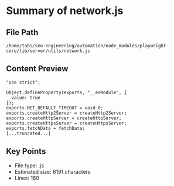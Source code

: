 # Summary of network.js
  
## File Path
`/home/tabs/seo-engineering/automation/node_modules/playwright-core/lib/server/utils/network.js`

## Content Preview
```
"use strict";

Object.defineProperty(exports, "__esModule", {
  value: true
});
exports.NET_DEFAULT_TIMEOUT = void 0;
exports.createHttp2Server = createHttp2Server;
exports.createHttpServer = createHttpServer;
exports.createHttpsServer = createHttpsServer;
exports.fetchData = fetchData;
[...truncated...]
```

## Key Points
- File type: .js
- Estimated size: 6191 characters
- Lines: 160
